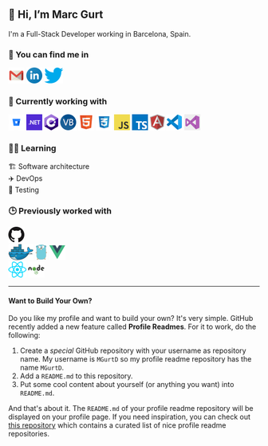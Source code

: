  ## 👋 Hi, I’m Marc Gurt
 
 I'm a Full-Stack Developer working in Barcelona, Spain.
 
 <p>
  <h3>📣 You can find me in</h3>
  
  <a href="mailto:marcgurt.developer@gmail.com?subject=[GitHub]%20🔥%20Prise%20de%20contact&body=Hello%20Marc%2C%0A%0A"><img src="icons/gmail.png"/></a>
  <a href="https://www.linkedin.com/in/marcgurt"><img src="icons/linkedin.png"/></a>
  <a href="https://twitter.com/marcgurt"><img src="icons/twitter.png"/></a>
</p>

<p>
  <h3>🔨 Currently working with</h3>

  <a href="https://bitbucket.org/" title="Bitbucket"><img src="icons/bitbucket.png" /></a>
  <a href="https://dotnet.microsoft.com/" title="dotNet"><img src="icons/dotnet.png" /></a>
  <a href="http://csharp.net/" title="C#"><img src="icons/csharp.png" /></a>
  <a href="https://docs.microsoft.com/en-us/dotnet/visual-basic/" title="Visual Basic"><img src="icons/vbnet.png" /></a>
  <a href="https://wikipedia.org/wiki/HTML" title="HTML"><img src="icons/html.png" /></a>
  <a href="https://wikipedia.org/wiki/CSS" title="CSS"><img src="icons/css.png" /></a>
  <a href="https://en.wikipedia.org/wiki/JavaScript" title="JavaScript"><img src="icons/javascript.png" /></a>
  <a href="https://www.typescriptlang.org/" title="TypeScript"><img src="icons/typescript.png" /></a>
  <a href="https://angular.io/" title="Angular"><img src="icons/angular.png" /></a>
  <a href="https://code.visualstudio.com/" title="Visual Studio Code"><img src="icons/vscode.png" /></a>
  <a href="https://visualstudio.microsoft.com/" title="Visual Studio 2022"><img src="icons/vstudio.png" /></a>
</p>

<p>
  <h3>🧑‍🎓 Learning</h3>
  
  🏗️ Software architecture <br/>
  ✈️ DevOps <br/>
  🧪 Testing <br/>
  
</p>

<p>
  <h3>🕒 Previously worked with</h3>

  <a href="https://github.com/" title="GitHub"><img src="icons/github.png" /></a>  
  <a href="https://www.docker.com/" title="Docker"><img src="icons/docker.png" /></a>
  <a href="https://golang.org/" title="Golang"><img src="icons/golang.png" /></a>
  <a href="https://vuejs.org/" title="Vue"><img src="icons/vue.png" /></a>  
  <a href="https://reactjs.org/" title="React"><img src="icons/react.png" /></a>
  <a href="https://nodejs.org/" title="Nodejs"><img src="icons/node.png" /></a>
</p>

<!--
[![Top Langs](https://github-readme-stats.vercel.app/api/top-langs/?username=MGurtD&layout=compact)](https://github.com/anuraghazra/github-readme-stats)
-->

<hr>

#### Want to Build Your Own?

Do you like my profile and want to build your own? It's very simple. GitHub recently added a new feature called **Profile Readmes**. For it to work, do the following:

1. Create a *special* GitHub repository with your username as repository name. My username is `MGurtD` so my profile readme repository has the name `MGurtD`.
1. Add a `README.md` to this repository.
1. Put some cool content about yourself (or anything you want) into `README.md`.

And that's about it. The `README.md` of your profile readme repository will be displayed on your profile page. If you need inspiration, you can check out [this repository](https://github.com/abhisheknaiidu/awesome-github-profile-readme) which contains a curated list of nice profile readme repositories.
